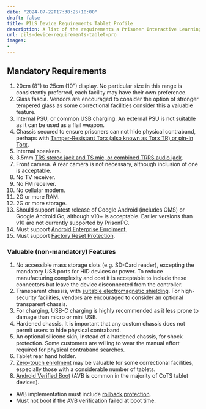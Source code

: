 ```yaml
---
date: "2024-07-22T17:38:25+10:00"
draft: false
title: PILS Device Requirements Tablet Profile
description: A list of the requirements a Prisoner Interactive Learning System (PILS) hand-held tablet is required to meet
url: pils-device-requirements-tablet-pro
images:
-
---
```


## Mandatory Requirements

1. 20cm (8") to 25cm (10") display. No particular size in this range is consistently preferred, each facility may have their own preference.
2. Glass fascia. Vendors are encouraged to consider the option of stronger tempered glass as some correctional facilities consider this a valuable feature.
3. Internal PSU, or common USB charging. An external PSU is not suitable as it can be used as a flail weapon.
4. Chassis secured to ensure prisoners can not hide physical contraband, perhaps with [Tamper-Resistant Torx (also known as Torx TR) or pin-in Torx](https://en.wikipedia.org/wiki/Torx).
5. Internal speakers.
6. 3.5mm [TRS stereo jack and TS mic, or combined TRRS audio jack](https://en.wikipedia.org/wiki/Phone_connector_(audio)).
7. Front camera. A rear camera is not necessary, although inclusion of one is acceptable.
8. No TV receiver.
9. No FM receiver.
10. No cellular modem.
11. 2G or more RAM.
12. 2G or more storage.
13. Should support latest release of Google Android (includes GMS) or Google Android Go, although v10+ is acceptable. Earlier versions than v10 are not currently supported by PrisonPC.
14. Must support [Android Enterprise Enrolment](https://www.android.com/intl/en_au/enterprise/enrollment/).
15. Must support [Factory Reset Protection](https://www.samsung.com/nz/support/mobile-devices/what-is-google-frp/).

### Valuable (non-mandatory) Features

1. No accessible mass storage slots (e.g. SD-Card reader), excepting the mandatory USB ports for HID devices or power. To reduce manufacturing complexity and cost it is acceptable to include these connectors but leave the device disconnected from the controller.
2. Transparent chassis, with [suitable electromagnetic shielding](https://en.wikipedia.org/wiki/Electromagnetic_compatibility). For high-security facilities, vendors are encouraged to consider an optional transparent chassis.
3. For charging, USB-C charging is highly recommended as it less prone to damage than micro or mini USB.
4. Hardened chassis. It is important that any custom chassis does not permit users to hide physical contraband.
5. An optional silicone skin, instead of a hardened chassis, for shock protection. Some customers are willing to wear the manual effort required for physical contraband searches.
6. Tablet rear hand holder.
7. [Zero-touch enrolment](https://support.google.com/work/android/answer/7514005?hl=en) may be valuable for some correctional facilities, especially those with a considerable number of tablets.
8. [Android Verified Boot](https://source.android.com/security/verifiedboot) (AVB is common in the majority of CoTS tablet devices).

- AVB implementation must include [rollback protection](https://source.android.com/security/verifiedboot/verified-boot#rollback-protection).
- Must not boot if the AVB verification failed at boot time.
